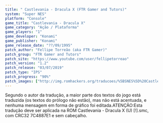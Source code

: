 ```yaml
---
title: " Castlevania - Dracula X (FTR Gamer and Tutors)"
system: "Super NES"
platform: "Console"
game_title: "Castlevania - Dracula X"
game_category: "Ação / Plataforma"
game_players: "1"
game_developer: "Konami"
game_publisher: "Konami"
game_release_date: "??/09/1995"
patch_author: "Fellipe Torreão (aka FTR Gamer)"
patch_group: "FTR Gamer and Tutors"
patch_site: "https://www.youtube.com/user/fellipetorreao"
patch_version: "1.2"
patch_release: "03/07/2019"
patch_type: "IPS"
patch_progress: "90%"
patch_images: ["http://img.romhackers.org/traducoes/%5BSNES%5D%20Castlevania%20-%20Dracula%20X%20-%20FTR%20Gamer%20-%201.png","http://img.romhackers.org/traducoes/%5BSNES%5D%20Castlevania%20-%20Dracula%20X%20-%20FTR%20Gamer%20-%202.png","http://img.romhackers.org/traducoes/%5BSNES%5D%20Castlevania%20-%20Dracula%20X%20-%20FTR%20Gamer%20-%203.png"]
---
```

Segundo o autor da tradução, a maior parte dos textos do jogo está traduzida (os textos do prólogo não estão), mas não está acentuada, e nenhuma mensagem em forma de gráfico foi editada.ATENÇÃO:Esta tradução deve ser aplicada na ROM Castlevania - Dracula X (U) [!].smc, com CRC32 7C4887E1 e sem cabeçalho.